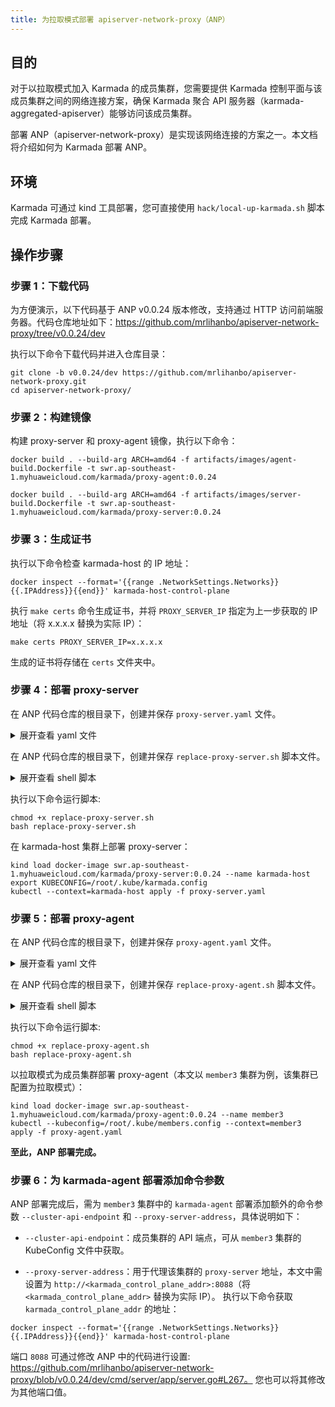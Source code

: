 ```yaml
---
title: 为拉取模式部署 apiserver-network-proxy（ANP）
---
```


## 目的

对于以拉取模式加入 Karmada 的成员集群，您需要提供 Karmada 控制平面与该成员集群之间的网络连接方案，确保 Karmada 聚合 API 服务器（karmada-aggregated-apiserver）能够访问该成员集群。

部署 ANP（apiserver-network-proxy）是实现该网络连接的方案之一。本文档将介绍如何为 Karmada 部署 ANP。

## 环境

Karmada 可通过 kind 工具部署，您可直接使用 `hack/local-up-karmada.sh` 脚本完成 Karmada 部署。

## 操作步骤

### 步骤 1：下载代码

为方便演示，以下代码基于 ANP v0.0.24 版本修改，支持通过 HTTP 访问前端服务器。代码仓库地址如下：https://github.com/mrlihanbo/apiserver-network-proxy/tree/v0.0.24/dev

执行以下命令下载代码并进入仓库目录：

```shell
git clone -b v0.0.24/dev https://github.com/mrlihanbo/apiserver-network-proxy.git
cd apiserver-network-proxy/
```

### 步骤 2：构建镜像

构建 proxy-server 和 proxy-agent 镜像，执行以下命令：

```shell
docker build . --build-arg ARCH=amd64 -f artifacts/images/agent-build.Dockerfile -t swr.ap-southeast-1.myhuaweicloud.com/karmada/proxy-agent:0.0.24

docker build . --build-arg ARCH=amd64 -f artifacts/images/server-build.Dockerfile -t swr.ap-southeast-1.myhuaweicloud.com/karmada/proxy-server:0.0.24
```

### 步骤 3：生成证书

执行以下命令检查 karmada-host 的 IP 地址：

```shell
docker inspect --format='{{range .NetworkSettings.Networks}}{{.IPAddress}}{{end}}' karmada-host-control-plane
```

执行 `make certs` 命令生成证书，并将 `PROXY_SERVER_IP` 指定为上一步获取的 IP 地址（将 x.x.x.x 替换为实际 IP）：

```shell
make certs PROXY_SERVER_IP=x.x.x.x
```

生成的证书将存储在 `certs` 文件夹中。

### 步骤 4：部署 proxy-server

在 ANP 代码仓库的根目录下，创建并保存 `proxy-server.yaml` 文件。

<details>
<summary>展开查看 yaml 文件</summary>

```yaml
# proxy-server.yaml

apiVersion: apps/v1
kind: Deployment
metadata:
  name: proxy-server
  namespace: karmada-system
spec:
  replicas: 1
  selector:
    matchLabels:
      app: proxy-server
  template:
    metadata:
      labels:
        app: proxy-server
    spec:
      containers:
      - command:
        - /proxy-server
        args:
          - --health-port=8092
          - --cluster-ca-cert=/var/certs/server/cluster-ca-cert.crt
          - --cluster-cert=/var/certs/server/cluster-cert.crt 
          - --cluster-key=/var/certs/server/cluster-key.key
          - --mode=http-connect 
          - --proxy-strategies=destHost 
          - --server-ca-cert=/var/certs/server/server-ca-cert.crt
          - --server-cert=/var/certs/server/server-cert.crt 
          - --server-key=/var/certs/server/server-key.key
        image: swr.ap-southeast-1.myhuaweicloud.com/karmada/proxy-server:0.0.24
        imagePullPolicy: IfNotPresent
        livenessProbe:
          failureThreshold: 3
          httpGet:
            path: /healthz
            port: 8092
            scheme: HTTP
          initialDelaySeconds: 10
          periodSeconds: 10
          successThreshold: 1
          timeoutSeconds: 60
        name: proxy-server
        volumeMounts:
        - mountPath: /var/certs/server
          name: cert
      restartPolicy: Always
      hostNetwork: true
      volumes:
      - name: cert
        secret:
          secretName: proxy-server-cert
---
apiVersion: v1
kind: Secret
metadata:
  name: proxy-server-cert
  namespace: karmada-system
type: Opaque
data:
  server-ca-cert.crt: |
    {{server_ca_cert}}
  server-cert.crt: |
    {{server_cert}}
  server-key.key: |
    {{server_key}}
  cluster-ca-cert.crt: |
    {{cluster_ca_cert}}
  cluster-cert.crt: |
    {{cluster_cert}}
  cluster-key.key: |
    {{cluster_key}}
```

</details>

在 ANP 代码仓库的根目录下，创建并保存 `replace-proxy-server.sh` 脚本文件。

<details>
<summary>展开查看 shell 脚本</summary>

```shell
#!/bin/bash

cert_yaml=proxy-server.yaml

SERVER_CA_CERT=$(cat certs/frontend/issued/ca.crt | base64 | tr "\n" " "|sed s/[[:space:]]//g)
sed -i'' -e "s/{{server_ca_cert}}/${SERVER_CA_CERT}/g" ${cert_yaml}

SERVER_CERT=$(cat certs/frontend/issued/proxy-frontend.crt | base64 | tr "\n" " "|sed s/[[:space:]]//g)
sed -i'' -e "s/{{server_cert}}/${SERVER_CERT}/g" ${cert_yaml}

SERVER_KEY=$(cat certs/frontend/private/proxy-frontend.key | base64 | tr "\n" " "|sed s/[[:space:]]//g)
sed -i'' -e "s/{{server_key}}/${SERVER_KEY}/g" ${cert_yaml}

CLUSTER_CA_CERT=$(cat certs/agent/issued/ca.crt | base64 | tr "\n" " "|sed s/[[:space:]]//g)
sed -i'' -e "s/{{cluster_ca_cert}}/${CLUSTER_CA_CERT}/g" ${cert_yaml}

CLUSTER_CERT=$(cat certs/agent/issued/proxy-frontend.crt | base64 | tr "\n" " "|sed s/[[:space:]]//g)
sed -i'' -e "s/{{cluster_cert}}/${CLUSTER_CERT}/g" ${cert_yaml}


CLUSTER_KEY=$(cat certs/agent/private/proxy-frontend.key | base64 | tr "\n" " "|sed s/[[:space:]]//g)
sed -i'' -e "s/{{cluster_key}}/${CLUSTER_KEY}/g" ${cert_yaml}
```

</details>

执行以下命令运行脚本:

```shell
chmod +x replace-proxy-server.sh
bash replace-proxy-server.sh
```

在 karmada-host 集群上部署 proxy-server：

```shell
kind load docker-image swr.ap-southeast-1.myhuaweicloud.com/karmada/proxy-server:0.0.24 --name karmada-host
export KUBECONFIG=/root/.kube/karmada.config
kubectl --context=karmada-host apply -f proxy-server.yaml
```

### 步骤 5：部署 proxy-agent

在 ANP 代码仓库的根目录下，创建并保存 `proxy-agent.yaml` 文件。

<details>
<summary>展开查看 yaml 文件</summary>

```yaml
# proxy-agent.yaml

apiVersion: apps/v1
kind: Deployment
metadata:
  labels:
    app: proxy-agent
  name: proxy-agent
  namespace: karmada-system
spec:
  replicas: 1
  selector:
    matchLabels:
      app: proxy-agent
  template:
    metadata:
      labels:
        app: proxy-agent
    spec:
      containers:
        - command:
            - /proxy-agent
          args:
            - '--ca-cert=/var/certs/agent/ca.crt'
            - '--agent-cert=/var/certs/agent/proxy-agent.crt'
            - '--agent-key=/var/certs/agent/proxy-agent.key'
            - '--proxy-server-host={{proxy_server_addr}}'
            - '--proxy-server-port=8091'
            - '--agent-identifiers=host={{identifiers}}'
          image: swr.ap-southeast-1.myhuaweicloud.com/karmada/proxy-agent:0.0.24
          imagePullPolicy: IfNotPresent
          name: proxy-agent
          livenessProbe:
            httpGet:
              scheme: HTTP
              port: 8093
              path: /healthz
            initialDelaySeconds: 15
            timeoutSeconds: 60
          volumeMounts:
            - mountPath: /var/certs/agent
              name: cert
      volumes:
        - name: cert
          secret:
            secretName: proxy-agent-cert
---
apiVersion: v1
kind: Secret
metadata:
  name: proxy-agent-cert
  namespace: karmada-system
type: Opaque
data:
  ca.crt: |
    {{proxy_agent_ca_crt}}
  proxy-agent.crt: |
    {{proxy_agent_crt}}
  proxy-agent.key: |
    {{proxy_agent_key}}
```

</details>

在 ANP 代码仓库的根目录下，创建并保存 `replace-proxy-agent.sh` 脚本文件。

<details>
<summary>展开查看 shell 脚本</summary>

```shell
#!/bin/bash

cert_yaml=proxy-agent.yaml

karmada_control_plane_addr=$(docker inspect --format='{{range .NetworkSettings.Networks}}{{.IPAddress}}{{end}}' karmada-host-control-plane)
member3_cluster_addr=$(docker inspect --format='{{range .NetworkSettings.Networks}}{{.IPAddress}}{{end}}' member3-control-plane)
sed -i'' -e "s/{{proxy_server_addr}}/${karmada_control_plane_addr}/g" ${cert_yaml}
sed -i'' -e "s/{{identifiers}}/${member3_cluster_addr}/g" ${cert_yaml}

PROXY_AGENT_CA_CRT=$(cat certs/agent/issued/ca.crt | base64 | tr "\n" " "|sed s/[[:space:]]//g)
sed -i'' -e "s/{{proxy_agent_ca_crt}}/${PROXY_AGENT_CA_CRT}/g" ${cert_yaml}

PROXY_AGENT_CRT=$(cat certs/agent/issued/proxy-agent.crt | base64 | tr "\n" " "|sed s/[[:space:]]//g)
sed -i'' -e "s/{{proxy_agent_crt}}/${PROXY_AGENT_CRT}/g" ${cert_yaml}

PROXY_AGENT_KEY=$(cat certs/agent/private/proxy-agent.key | base64 | tr "\n" " "|sed s/[[:space:]]//g)
sed -i'' -e "s/{{proxy_agent_key}}/${PROXY_AGENT_KEY}/g" ${cert_yaml}
```

</details>

执行以下命令运行脚本:

```shell
chmod +x replace-proxy-agent.sh
bash replace-proxy-agent.sh
```

以拉取模式为成员集群部署 proxy-agent（本文以 `member3` 集群为例，该集群已配置为拉取模式）：

```shell
kind load docker-image swr.ap-southeast-1.myhuaweicloud.com/karmada/proxy-agent:0.0.24 --name member3
kubectl --kubeconfig=/root/.kube/members.config --context=member3 apply -f proxy-agent.yaml
```

**至此，ANP 部署完成。**

### 步骤 6：为 karmada-agent 部署添加命令参数

ANP 部署完成后，需为 `member3` 集群中的 `karmada-agent` 部署添加额外的命令参数 `--cluster-api-endpoint` 和 `--proxy-server-address`，具体说明如下：

- `--cluster-api-endpoint`：成员集群的 API 端点，可从 `member3` 集群的 KubeConfig 文件中获取。

- `--proxy-server-address`：用于代理该集群的 `proxy-server` 地址，本文中需设置为 `http://<karmada_control_plane_addr>:8088`（将 `<karmada_control_plane_addr>` 替换为实际 IP）。
执行以下命令获取 `karmada_control_plane_addr` 的地址：

```shell
docker inspect --format='{{range .NetworkSettings.Networks}}{{.IPAddress}}{{end}}' karmada-host-control-plane
```

端口 `8088` 可通过修改 ANP 中的代码进行设置: https://github.com/mrlihanbo/apiserver-network-proxy/blob/v0.0.24/dev/cmd/server/app/server.go#L267。 您也可以将其修改为其他端口值。 
